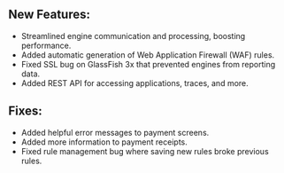 <!--
title: "Contrast 1.0.1 Release Notes, September 14th, 2012"
description: "Contrast 1.0.1 Release Notes, September 14th, 2012"
-->

## New Features:
* Streamlined engine communication and processing, boosting performance.
* Added automatic generation of Web Application Firewall (WAF) rules.
* Fixed SSL bug on GlassFish 3x that prevented engines from reporting data.
* Added REST API for accessing applications, traces, and more.
 
## Fixes:
* Added helpful error messages to payment screens.
* Added more information to payment receipts.
* Fixed rule management bug where saving new rules broke previous rules. 
